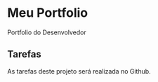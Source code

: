 # Meu Portfolio
Portfolio do Desenvolvedor

## Tarefas

As tarefas deste projeto será realizada no Github.